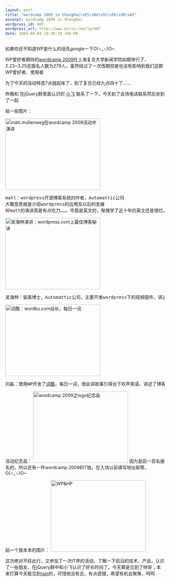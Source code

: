 ```yaml
--- 
layout: post
title: "wordcamp 2009 in ShangHai\xE5\xBD\x92\xE6\x9D\xA5"
excerpt: wordcamp 2009 in ShangHai
wordpress_id: 487
wordpress_url: http://www.wsria.com/?p=487
date: 2009-04-04 18:30:18 +08:00
---
```

如果你还不知道WP是什么的话先google一下O(∩_∩)O~

WP爱好者期待的<a href="http://wordcampchina.org/" target="_blank">wordcamp 2009</a>在上海复旦大学新闻学院如期举行了，2.23~3.25总报名人数为279人，虽然经过了一次改期但是也没有影响到我们这群WP爱好者、使用者

为了今天的活动特意7点就起床了，到了复旦已经九点四十了……

昨晚和 在jQuery群里面认识的 <a href="http://shawphy.com/" target="_blank">小飞</a> 联系了一下，今天到了会场电话联系然后坐到了一起

贴一些图片：

<a href="http://www.kafeitu.me/files/2009/04/20090404049.jpg"><img class="size-medium wp-image-488" title="matt.mullenweg在wordcamp 2009活动中演讲" src="http://www.kafeitu.me/files/2009/04/20090404049-300x225.jpg" alt="matt.mullenweg在wordcamp 2009活动中演讲" width="300" height="225" /></a>
<pre>matt：wordpress开源博客系统的作者，Automattic公司
大概意思就是介绍wordpress的应用及以后的发展
听matt的演讲真是有点吃力……，毕竟是英文的，惭愧学了近十年的英文还是很烂……</pre>
<a href="http://www.kafeitu.me/files/2009/04/20090404051.jpg"><img class="size-medium wp-image-490" title="吴海林演讲：wordpress.com上最佳博客秘诀，WP团队的华人，主要开发视频插件" src="http://www.kafeitu.me/files/2009/04/20090404051-300x225.jpg" alt="吴海林演讲：wordpress.com上最佳博客秘诀" width="300" height="225" /></a>
<pre>吴海林：留美博士，Automattic公司，主要开发wordpress下的视频插件。讲述了在 wordpress.com中优秀博客的特点，让我们也能吸取一些经验</pre>

<a href="http://www.kafeitu.me/files/2009/04/20090404053.jpg"><img src="http://www.kafeitu.me/files/2009/04/20090404053-300x225.jpg" alt="词酷：wordku.com站长，每日一词" title="词酷站长,wordku.com" width="300" height="225" class="size-medium wp-image-495" /></a>
<pre>刘淼：使用WP开发了<a href="http://wordku.com/" target="_blank">词酷</a>，每日一词，很会讲故事引得台下欢声笑语，讲述了博客的诞生及后和韩国一大公司收购的事情到最后博客的发展方向</pre>

活动纪念品：
<a href="http://www.kafeitu.me/files/2009/04/20090404062.jpg"><img src="http://www.kafeitu.me/files/2009/04/20090404062-300x225.jpg" alt="wordcamp 2009之logo纪念品" title="wordcamp 2009之logo纪念品" width="300" height="225" class="size-medium wp-image-498" /></a>
因为是前一百名报名的，所以还有一件wordcamp 2009的T恤，在入场以前填写地址邮寄，O(∩_∩)O~

贴一个我本本的图片：
<a href="http://www.kafeitu.me/files/2009/04/20090404059.jpg"><img src="http://www.kafeitu.me/files/2009/04/20090404059-300x225.jpg" alt="WP&amp;HP" title="WP&amp;HP" width="300" height="225" class="size-medium wp-image-499" /></a>

这次绝对不枉此行，又参加了一次IT界的活动，了解一下前沿的技术、产品，认识了一些朋友，在jQuery群中和小飞认识了好长时间了，今天算是见到了帅哥；本来打算今天能见到<a href="http://www.cssrain.cn/" target="_blank">rain</a>的，可惜他没有去，有点遗憾，希望有机会聚聚，呵呵
